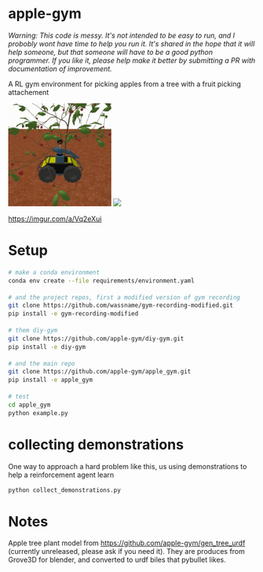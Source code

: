 # apple-gym

*Warning: This code is messy. It's not intended to be easy to run, and I probobly wont have time to help you run it. It's shared in the hope that it will help someone, but that someone will have to be a good python programmer. If you like it, please help make it better by submitting a PR with documentation of improvement.*

A RL gym environment for picking apples from a tree with a fruit picking attachement

  <img src="docs/picked.gif" height="210" />
  <img src="https://github.com/apple-gym/apple_gym/blob/main/docs/picked.gif?raw=true" height="410" /> 

https://imgur.com/a/Vq2eXui

# Setup

```sh
# make a conda environment
conda env create --file requirements/environment.yaml

# and the project repos, first a modified version of gym recording
git clone https://github.com/wassname/gym-recording-modified.git
pip install -e gym-recording-modified

# them diy-gym
git clone https://github.com/apple-gym/diy-gym.git
pip install -e diy-gym

# and the main repo
git clone https://github.com/apple-gym/apple_gym.git
pip install -e apple_gym

# test
cd apple_gym
python example.py
```

# collecting demonstrations

One way to approach a hard problem like this, us using demonstrations to help a reinforcement agent learn

```sh
python collect_demonstrations.py
```

# Notes

Apple tree plant model from https://github.com/apple-gym/gen_tree_urdf (currently unreleased, please ask if you need it). They are produces  from Grove3D for blender, and converted to urdf biles that pybullet likes.
